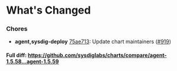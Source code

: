 # What's Changed

### Chores
- **agent,sysdig-deploy** [75ae713](https://github.com/sysdiglabs/charts/commit/75ae7139fa1bdb7693f0562015ddcff0a1a3f394): Update chart maintainers ([#919](https://github.com/sysdiglabs/charts/issues/919))

#### Full diff: https://github.com/sysdiglabs/charts/compare/agent-1.5.58...agent-1.5.59
